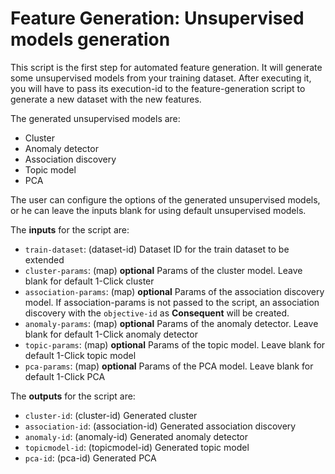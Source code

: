 # Feature Generation: Unsupervised models generation

This script is the first step for automated feature generation. It
will generate some unsupervised models from your training
dataset. After executing it, you will have to pass its execution-id to
the feature-generation script to generate a new dataset with the new
features.

The generated unsupervised models are:

* Cluster
* Anomaly detector
* Association discovery
* Topic model
* PCA

The user can configure the options of the generated unsupervised
models, or he can leave the inputs blank for using default
unsupervised models.

The **inputs** for the script are:

* `train-dataset`: (dataset-id) Dataset ID for the train dataset to be extended
* `cluster-params`: (map) **optional** Params of the cluster model. Leave blank for default 1-Click cluster
* `association-params`: (map) **optional** Params of the association discovery model. If association-params is not passed to the script, an association discovery with the `objective-id` as **Consequent** will be created.
* `anomaly-params`: (map) **optional** Params of the anomaly detector. Leave blank for default 1-Click anomaly detector
* `topic-params`: (map) **optional** Params of the topic model. Leave blank for default 1-Click topic model
* `pca-params`: (map) **optional** Params of the PCA model. Leave blank for default 1-Click PCA

The **outputs** for the script are:
* `cluster-id`: (cluster-id) Generated cluster
* `association-id`: (association-id) Generated association discovery
* `anomaly-id`: (anomaly-id) Generated anomaly detector
* `topicmodel-id`: (topicmodel-id) Generated topic model
* `pca-id`: (pca-id) Generated PCA
